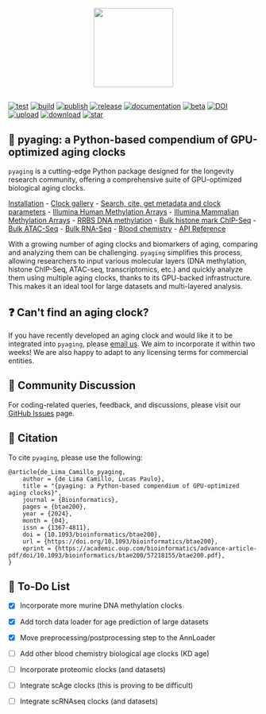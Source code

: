 <p align="center">
  <img height="160" src="docs/_static/logo.png" />
</p>

##

[![test](https://github.com/rsinghlab/pyaging/actions/workflows/test.yml/badge.svg)](https://github.com/rsinghlab/pyaging/actions/workflows/test.yml)
[![build](https://github.com/rsinghlab/pyaging/actions/workflows/build.yml/badge.svg)](https://github.com/rsinghlab/pyaging/actions/workflows/build.yml)
[![publish](https://github.com/rsinghlab/pyaging/actions/workflows/publish.yml/badge.svg)](https://github.com/rsinghlab/pyaging/actions/workflows/publish.yml)
[![release](https://github.com/rsinghlab/pyaging/actions/workflows/release.yml/badge.svg)](https://github.com/rsinghlab/pyaging/actions/workflows/release.yml)
[![documentation](https://readthedocs.org/projects/pyaging/badge/?version=latest)](https://pyaging.readthedocs.io/en/latest/)
[![beta](https://img.shields.io/badge/status-beta-yellow)](https://github.com/rsinghlab/pyaging)
[![DOI](https://img.shields.io/badge/DOI-10.1093%2Fbioinformatics%2Fbtae200-blue.svg)](https://doi.org/10.1093/bioinformatics/btae200)
[![upload](https://img.shields.io/pypi/v/pyaging?logo=PyPI)](https://pypi.org/project/pyaging/) 
[![download](https://static.pepy.tech/badge/pyaging)](https://pepy.tech/project/pyaging)
[![star](https://img.shields.io/github/stars/rsinghlab/pyaging?logo=GitHub&color=red)](https://github.com/rsinghlab/pyaging/stargazers)

## 🐍 **pyaging**: a Python-based compendium of GPU-optimized aging clocks

`pyaging` is a cutting-edge Python package designed for the longevity research community, offering a comprehensive suite of GPU-optimized biological aging clocks.

[Installation](https://pyaging.readthedocs.io/en/latest/installation.html) - [Clock gallery](https://pyaging.readthedocs.io/en/latest/clock_glossary.html) - [Search, cite, get metadata and clock parameters](https://pyaging.readthedocs.io/en/latest/tutorial_utils.html) - [Illumina Human Methylation Arrays](https://pyaging.readthedocs.io/en/latest/tutorial_dnam_illumina_human_array.html) - [Illumina Mammalian Methylation Arrays](https://pyaging.readthedocs.io/en/latest/tutorial_dnam_illumina_mammalian_array.html) - [RRBS DNA methylation](https://pyaging.readthedocs.io/en/latest/tutorial_dnam_rrbs.html) - [Bulk histone mark ChIP-Seq](https://pyaging.readthedocs.io/en/latest/tutorial_histonemarkchipseq.html) - [Bulk ATAC-Seq](https://pyaging.readthedocs.io/en/latest/tutorial_atacseq.html) - [Bulk RNA-Seq](https://pyaging.readthedocs.io/en/latest/tutorial_rnaseq.html) - [Blood chemistry](https://pyaging.readthedocs.io/en/latest/tutorial_bloodchemistry.html) - [API Reference](https://pyaging.readthedocs.io/en/latest/pyaging.html)

With a growing number of aging clocks and biomarkers of aging, comparing and analyzing them can be challenging. `pyaging` simplifies this process, allowing researchers to input various molecular layers (DNA methylation, histone ChIP-Seq, ATAC-seq, transcriptomics, etc.) and quickly analyze them using multiple aging clocks, thanks to its GPU-backed infrastructure. This makes it an ideal tool for large datasets and multi-layered analysis.

## ❓ Can't find an aging clock?

If you have recently developed an aging clock and would like it to be integrated into `pyaging`, please [email us](lucas_camillo@alumni.brown.edu). We aim to incorporate it within two weeks! We are also happy to adapt to any licensing terms for commercial entities.

## 💬 Community Discussion
For coding-related queries, feedback, and discussions, please visit our [GitHub Issues](https://github.com/rsinghlab/pyaging/issues) page.

## 📖 Citation

To cite `pyaging`, please use the following:

```
@article{de_Lima_Camillo_pyaging,
    author = {de Lima Camillo, Lucas Paulo},
    title = "{pyaging: a Python-based compendium of GPU-optimized aging clocks}",
    journal = {Bioinformatics},
    pages = {btae200},
    year = {2024},
    month = {04},
    issn = {1367-4811},
    doi = {10.1093/bioinformatics/btae200},
    url = {https://doi.org/10.1093/bioinformatics/btae200},
    eprint = {https://academic.oup.com/bioinformatics/advance-article-pdf/doi/10.1093/bioinformatics/btae200/57218155/btae200.pdf},
}
```

## 📝 To-Do List

- [X] Incorporate more murine DNA methylation clocks
- [X] Add torch data loader for age prediction of large datasets
- [X] Move preprocessing/postprocessing step to the AnnLoader 
- [ ] Add other blood chemistry biological age clocks (KD age)
- [ ] Incorporate proteomic clocks (and datasets)
- [ ] Integrate scAge clocks (this is proving to be difficult)
- [ ] Integrate scRNAseq clocks (and datasets)

